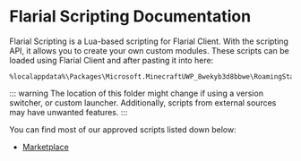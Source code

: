 # Flarial Scripting Documentation

Flarial Scripting is a Lua-based scripting for Flarial Client. With the scripting API, it allows you to create your own custom modules. These scripts can be loaded using Flarial Client and after pasting it into here:

```
%localappdata%\Packages\Microsoft.MinecraftUWP_8wekyb3d8bbwe\RoamingState\Flarial\scripts
```
::: warning
The location of this folder might change if using a version switcher, or custom launcher. Additionally, scripts from external sources may have unwanted features.
:::

You can find most of our approved scripts listed down below:
- [Marketplace](https://marketplace.flarial.xyz)

